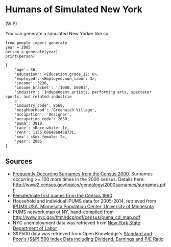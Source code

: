 # Humans of Simulated New York

(WIP)

You can generate a simulated New Yorker like so:

    from people import generate
    year = 2005
    person = generate(year)
    print(person)

    {
        'age': 36,
        'education': <Education.grade_12: 6>,
        'employed': <Employed.non_labor: 3>,
        'income': 3236,
        'income_bracket': '(1000, 5000]',
        'industry': 'Independent artists, performing arts, spectator sports, and related industrie
        s',
        'industry_code': 8560,
        'neighborhood': 'Greenwich Village',
        'occupation': 'Designer',
        'occupation_code': 2630,
        'puma': 3810,
        'race': <Race.white: 1>,
        'rent': 1155.6864868468731,
        'sex': <Sex.female: 2>,
        'year': 2005
    }

## Sources

- [Frequently Occurring Surnames from the Census 2000](http://www.census.gov/topics/population/genealogy/data/2000_surnames.html). Surnames occurring >= 100 more times in the 2000 census. Details here: <http://www2.census.gov/topics/genealogy/2000surnames/surnames.pdf>
- [Female/male first names from the Census 1990](http://deron.meranda.us/data/)
- Household and individual IPUMS data for 2005-2014, retrieved from [IPUMS USA, Minnesota Population Center, University of Minnesota](https://usa.ipums.org/usa/index.shtml)
- PUMS network map of NY, hand-compiled from <http://www.nyc.gov/html/dcp/pdf/census/puma_cd_map.pdf>
- NYC unemployment data was retrieved from [New York State Department of Labor](https://labor.ny.gov/stats/laus.asp)
- S&P500 data was retrieved from Open Knowledge's [Standard and Poor's (S&P) 500 Index Data including Dividend, Earnings and P/E Ratio](http://data.okfn.org/data/core/s-and-p-500)
